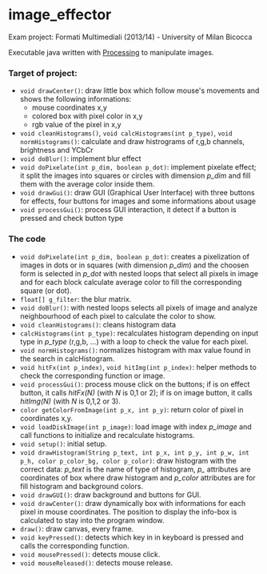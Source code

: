 # image_effector

Exam project: Formati Multimediali (2013/14) - University of Milan Bicocca

Executable java written with [Processing](https://processing.org/) to manipulate images. 

### Target of project:

- `void drawCenter()`:
draw little box which follow mouse's movements and shows the following informations:
	- mouse coordinates x,y
	- colored box with pixel color in x,y
	- rgb value of the pixel in x,y
- `void cleanHistograms()`, `void calcHistograms(int p_type)`, `void normHistograms()`:
calculate and draw histrograms of r,g,b channels, brightness and YCbCr
- `void doBlur()`: 
implement blur effect
- `void doPixelate(int p_dim, boolean p_dot)`:
implement pixelate effect; it split the images into squares or circles with dimension *p_dim* and fill them with the average color inside them.
- `void drawGui()`:
draw GUI (Graphical User Interface) with three buttons for effects, four buttons for images and some informations about usage
- `void processGui()`:
process GUI interaction, it detect if a button is pressed and check button type

### The code

- `void doPixelate(int p_dim, boolean p_dot)`: creates a pixelization of images in dots or in squares (with dimension *p_dim*) and the choosen form is selected in *p_dot* with nested loops that select all pixels in image and for each block calculate average color to fill  the corresponding square (or dot).
- `float[] g_filter`: the blur matrix.
- `void doBlur()`: with nested loops selects all pixels of image and analyze neighbourhood of each pixel to calculate the color to show.
- `void cleanHistograms()`: cleans histogram data
- `calcHistograms(int p_type)`: recalculates histogram depending on input type in *p_type* (r,g,b, ...) with a loop to check the value for each pixel.
- `void normHistograms()`: normalizes histogram with max value found in the search in calcHistogram.
- `void hitFx(int p_index)`, `void hitImg(int p_index)`: helper methods to check the corresponding function or image.
- `void processGui()`: process mouse click on the buttons; if is on effect button, it calls *hitFx(N)* (with *N* is 0,1 or 2); if is on image button, it calls *hitImg(N)* (with *N* is 0,1,2 or 3).
- `color getColorFromImage(int p_x, int p_y)`: return color of pixel in coordinates x,y.
- `void loadDiskImage(int p_image)`: load image with index *p_image* and call functions to initialize and recalculate histograms.
- `void setup()`: initial setup.
- `void drawHistogram(String p_text, int p_x, int p_y, int p_w, int p_h, color p_color_bg, color p_color)`: draw histogram with the correct data: *p_text* is the name of type of histogram, *p_* attributes are coordinates of box where draw histogram and *p_color* attributes are for fill histogram and background colors.
- `void drawGUI()`: draw background and buttons for GUI.
- `void drawCenter()`: draw dynamically box with informations for each pixel in mouse coordinates. The position to display the info-box is calculated to stay into the program window.
- `draw()`: draw canvas, every frame.
- `void keyPressed()`: detects which key in in keyboard is pressed and calls the corresponding function.
- `void mousePressed()`: detects mouse click.
- `void mouseReleased()`: detects mouse release.

